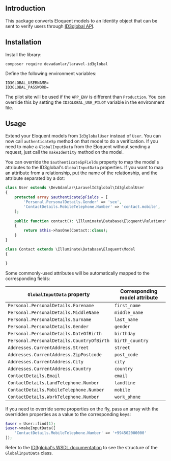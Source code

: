 ## Introduction

This package converts Eloquent models to an Identity object that can be sent to verify users through [ID3global API](https://www.gbgplc.com/apac/products/id-verification/).

## Installation

Install the library:

```shell
composer require devadamlar/laravel-id3global
```

Define the following environment variables:

```dotenv
ID3GLOBAL_USERNAME=
ID3GLOBAL_PASSWORD=
```

The pilot site will be used if the `APP_ENV` is different than `Production`. You can override this by setting the `ID3GLOBAL_USE_PILOT` variable in the environment file.

## Usage

Extend your Eloquent models from `Id3globalUser` instead of `User`.
You can now call `authenticateSp` method on that model to do a verification. If you need to make a `GlobalInputData` from the Eloquent without sending a request, just call the `makeIdentity` method on the model.

You can override the `$authenticateSpFields` property to map the model's attributes to the ID3global's `GlobalInputData` properties.
If you want to map an attribute from a relationship, put the name of the relationship, and the attribute separated by a dot:

```php
class User extends \DevAdamlar\LaravelId3global\Id3globalUser
{
    protected array $authenticateSpFields = [
        'Personal.PersonalDetails.Gender' => 'sex',
        'ContactDetails.MobileTelephone.Number' => 'contact.mobile',
    ];
    
    public function contact(): \Illuminate\Database\Eloquent\Relations\HasOne
    {
        return $this->hasOne(Contact::class);
    }
}

class Contact extends \Illuminate\Database\Eloquent\Model
{

}
```
Some commonly-used attributes will be automatically mapped to the corresponding fields:

| `GlobalInputData` property               | Corresponding model attribute |
| ---------------------------------------- | ----------------------------- |
| `Personal.PersonalDetails.Forename`      | `first_name`                  |
| `Personal.PersonalDetails.MiddleName`    | `middle_name`                 |
| `Personal.PersonalDetails.Surname`       | `last_name`                   |
| `Personal.PersonalDetails.Gender`        | `gender`                      |
| `Personal.PersonalDetails.DateOfBirth`   | `birthday`                    |
| `Personal.PersonalDetails.CountryOfBirth`| `birth_country`               |
| `Addresses.CurrentAddress.Street`        | `street`                      |
| `Addresses.CurrentAddress.ZipPostcode`   | `post_code`                   |
| `Addresses.CurrentAddress.City`          | `city`                        |
| `Addresses.CurrentAddress.Country`       | `country`                     |
| `ContactDetails.Email`                   | `email`                       |
| `ContactDetails.LandTelephone.Number`    | `landline`                    |
| `ContactDetails.MobileTelephone.Number`  | `mobile`                      |
| `ContactDetails.WorkTelephone.Number`    | `work_phone`                  |

If you need to override some properties on the fly, pass an array with the overridden properties as a value to the corresponding keys:

```php
$user = User::find(1);
$user->makeInputData([
    'ContactDetails.MobileTelephone.Number' => '+994502000000'
]);
```

Refer to the [ID3global's WSDL documentation](http://www.id3globalsupport.com/Website/content/Web-Service/WSDL%20Page/WSDL%20HTML/ID3%20Global%20WSDL-%20Live.xhtml) to see the structure of the `GlobalInputData` class.